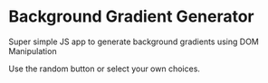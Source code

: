 # Background Gradient Generator

Super simple JS app to generate background gradients using DOM Manipulation

Use the random button or select your own choices. 
